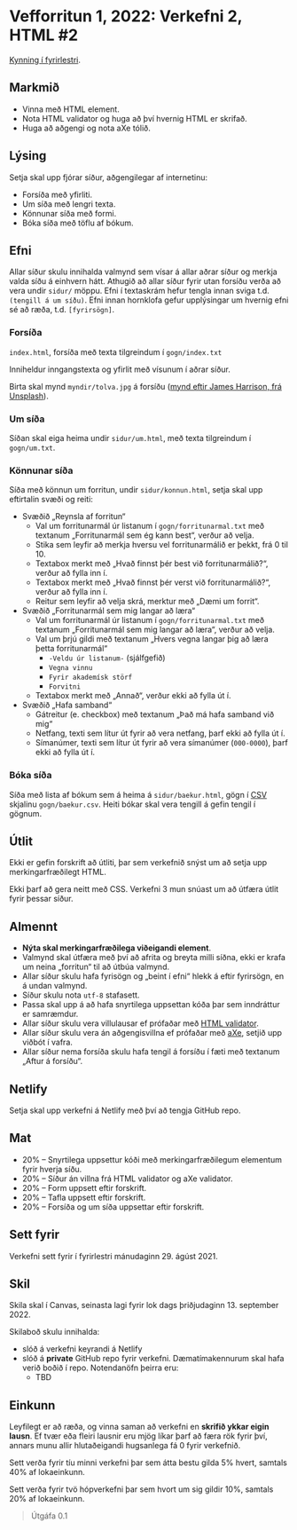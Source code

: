 # Vefforritun 1, 2022: Verkefni 2, HTML #2

[Kynning í fyrirlestri](https://youtu.be/).

## Markmið

* Vinna með HTML element.
* Nota HTML validator og huga að því hvernig HTML er skrifað.
* Huga að aðgengi og nota aXe tólið.

## Lýsing

Setja skal upp fjórar síður, aðgengilegar af internetinu:

* Forsíða með yfirliti.
* Um síða með lengri texta.
* Könnunar síða með formi.
* Bóka síða með töflu af bókum.

## Efni

Allar síður skulu innihalda valmynd sem vísar á allar aðrar síður og merkja valda síðu á einhvern hátt. Athugið að allar síður fyrir utan forsíðu verða að vera undir `sidur/` möppu. Efni í textaskrám hefur tengla innan sviga t.d. `(tengill á um síðu)`. Efni innan hornklofa gefur upplýsingar um hvernig efni sé að ræða, t.d. `[fyrirsögn]`.

### Forsíða

`index.html`, forsíða með texta tilgreindum í `gogn/index.txt`

Inniheldur inngangstexta og yfirlit með vísunum í aðrar síður.

Birta skal mynd `myndir/tolva.jpg` á forsíðu ([mynd eftir James Harrison, frá Unsplash](https://unsplash.com/@jstrippa)).

### Um síða

Síðan skal eiga heima undir `sidur/um.html`, með texta tilgreindum í `gogn/um.txt`.

### Könnunar síða

Síða með könnun um forritun, undir `sidur/konnun.html`, setja skal upp eftirtalin svæði og reiti:

* Svæðið „Reynsla af forritun“
  * Val um forritunarmál úr listanum í `gogn/forritunarmal.txt` með textanum „Forritunarmál sem ég kann best“, verður að velja.
  * Stika sem leyfir að merkja hversu vel forritunarmálið er þekkt, frá 0 til 10.
  * Textabox merkt með „Hvað finnst þér best við forritunarmálið?“, verður að fylla inn í.
  * Textabox merkt með „Hvað finnst þér verst við forritunarmálið?“, verður að fylla inn í.
  * Reitur sem leyfir að velja skrá, merktur með „Dæmi um forrit“.
* Svæðið „Forritunarmál sem mig langar að læra“
  * Val um forritunarmál úr listanum í `gogn/forritunarmal.txt` með textanum „Forritunarmál sem mig langar að læra“, verður að velja.
  * Val um þrjú gildi með textanum „Hvers vegna langar þig að læra þetta forritunarmál“
    * `-Veldu úr listanum-` (sjálfgefið)
    * `Vegna vinnu`
    * `Fyrir akademísk störf`
    * `Forvitni`
  * Textabox merkt með „Annað“, verður ekki að fylla út í.
* Svæðið „Hafa samband“
  * Gátreitur (e. checkbox) með textanum „Það má hafa samband við mig“
  * Netfang, texti sem lítur út fyrir að vera netfang, þarf ekki að fylla út í.
  * Símanúmer, texti sem lítur út fyrir að vera símanúmer (`000-0000`), þarf ekki að fylla út í.

### Bóka síða

Síða með lista af bókum sem á heima á `sidur/baekur.html`, gögn í [CSV](https://en.wikipedia.org/wiki/Comma-separated_values) skjalinu `gogn/baekur.csv`. Heiti bókar skal vera tengill á gefin tengil í gögnum.

## Útlit

Ekki er gefin forskrift að útliti, þar sem verkefnið snýst um að setja upp merkingarfræðilegt HTML.

Ekki þarf að gera neitt með CSS. Verkefni 3 mun snúast um að útfæra útlit fyrir þessar síður.

## Almennt

* **Nýta skal merkingarfræðilega viðeigandi element**.
* Valmynd skal útfæra með því að afrita og breyta milli síðna, ekki er krafa um neina „forritun“ til að útbúa valmynd.
* Allar síður skulu hafa fyrisögn og „beint í efni“ hlekk á eftir fyrirsögn, en á undan valmynd.
* Síður skulu nota `utf-8` stafasett.
* Passa skal upp á að hafa snyrtilega uppsettan kóða þar sem inndráttur er samræmdur.
* Allar síður skulu vera villulausar ef prófaðar með [HTML validator](https://validator.w3.org/).
* Allar síður skulu vera án aðgengisvillna ef prófaðar með [aXe](https://www.deque.com/axe/), setjið upp viðbót í vafra.
* Allar síður nema forsíða skulu hafa tengil á forsíðu í fæti með textanum „Aftur á forsíðu“.

## Netlify

Setja skal upp verkefni á Netlify með því að tengja GitHub repo.

## Mat

* 20% – Snyrtilega uppsettur kóði með merkingarfræðilegum elementum fyrir hverja síðu.
* 20% – Síður án villna frá HTML validator og aXe validator.
* 20% – Form uppsett eftir forskrift.
* 20% – Tafla uppsett eftir forskrift.
* 20% – Forsíða og um síða uppsettar eftir forskrift.

## Sett fyrir

Verkefni sett fyrir í fyrirlestri mánudaginn 29. ágúst 2021.

## Skil

Skila skal í Canvas, seinasta lagi fyrir lok dags þriðjudaginn 13. september 2022.

Skilaboð skulu innihalda:

* slóð á verkefni keyrandi á Netlify
* slóð á **private** GitHub repo fyrir verkefni. Dæmatímakennurum skal hafa verið boðið í repo. Notendanöfn þeirra eru:
  * TBD

## Einkunn

Leyfilegt er að ræða, og vinna saman að verkefni en **skrifið ykkar eigin lausn**. Ef tvær eða fleiri lausnir eru mjög líkar þarf að færa rök fyrir því, annars munu allir hlutaðeigandi hugsanlega fá 0 fyrir verkefnið.

Sett verða fyrir tíu minni verkefni þar sem átta bestu gilda 5% hvert, samtals 40% af lokaeinkunn.

Sett verða fyrir tvö hópverkefni þar sem hvort um sig gildir 10%, samtals 20% af lokaeinkunn.

> Útgáfa 0.1
